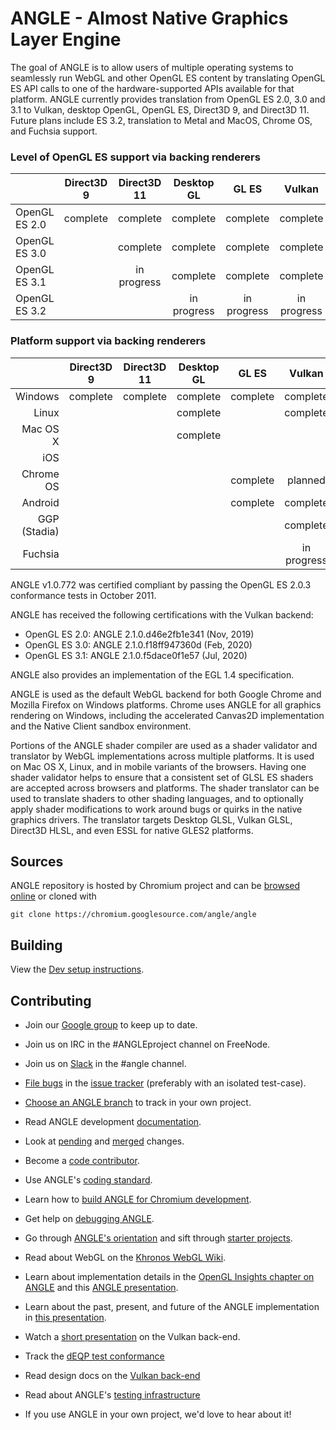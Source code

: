 # ANGLE - Almost Native Graphics Layer Engine

The goal of ANGLE is to allow users of multiple operating systems to seamlessly run WebGL and other
OpenGL ES content by translating OpenGL ES API calls to one of the hardware-supported APIs available
for that platform. ANGLE currently provides translation from OpenGL ES 2.0, 3.0 and 3.1 to Vulkan,
desktop OpenGL, OpenGL ES, Direct3D 9, and Direct3D 11. Future plans include ES 3.2, translation to
Metal and MacOS, Chrome OS, and Fuchsia support.

### Level of OpenGL ES support via backing renderers

|                |  Direct3D 9   |  Direct3D 11     |   Desktop GL   |    GL ES      |    Vulkan     |    Metal      |
|----------------|:-------------:|:----------------:|:--------------:|:-------------:|:-------------:|:-------------:|
| OpenGL ES 2.0  |    complete   |    complete      |    complete    |    complete   |    complete   |  in progress  |
| OpenGL ES 3.0  |               |    complete      |    complete    |    complete   |    complete   |               |
| OpenGL ES 3.1  |               |   in progress    |    complete    |    complete   |    complete   |               |
| OpenGL ES 3.2  |               |                  |  in progress   |  in progress  |  in progress  |               |

### Platform support via backing renderers

|              |    Direct3D 9  |   Direct3D 11  |   Desktop GL  |    GL ES    |   Vulkan    |    Metal    |
|-------------:|:--------------:|:--------------:|:-------------:|:-----------:|:-----------:|:-----------:|
| Windows      |    complete    |    complete    |   complete    |   complete  |   complete  |             |
| Linux        |                |                |   complete    |             |   complete  |             |
| Mac OS X     |                |                |   complete    |             |             | in progress |
| iOS          |                |                |               |             |             |   planned   |
| Chrome OS    |                |                |               |   complete  |   planned   |             |
| Android      |                |                |               |   complete  |   complete  |             |
| GGP (Stadia) |                |                |               |             |   complete  |             |
| Fuchsia      |                |                |               |             | in progress |             |

ANGLE v1.0.772 was certified compliant by passing the OpenGL ES 2.0.3 conformance tests in October 2011.

ANGLE has received the following certifications with the Vulkan backend:
* OpenGL ES 2.0: ANGLE 2.1.0.d46e2fb1e341 (Nov, 2019)
* OpenGL ES 3.0: ANGLE 2.1.0.f18ff947360d (Feb, 2020)
* OpenGL ES 3.1: ANGLE 2.1.0.f5dace0f1e57 (Jul, 2020)

ANGLE also provides an implementation of the EGL 1.4 specification.

ANGLE is used as the default WebGL backend for both Google Chrome and Mozilla Firefox on Windows
platforms. Chrome uses ANGLE for all graphics rendering on Windows, including the accelerated
Canvas2D implementation and the Native Client sandbox environment.

Portions of the ANGLE shader compiler are used as a shader validator and translator by WebGL
implementations across multiple platforms. It is used on Mac OS X, Linux, and in mobile variants of
the browsers. Having one shader validator helps to ensure that a consistent set of GLSL ES shaders
are accepted across browsers and platforms. The shader translator can be used to translate shaders
to other shading languages, and to optionally apply shader modifications to work around bugs or
quirks in the native graphics drivers. The translator targets Desktop GLSL, Vulkan GLSL, Direct3D
HLSL, and even ESSL for native GLES2 platforms.

## Sources

ANGLE repository is hosted by Chromium project and can be
[browsed online](https://chromium.googlesource.com/angle/angle) or cloned with

    git clone https://chromium.googlesource.com/angle/angle


## Building

View the [Dev setup instructions](doc/DevSetup.md).

## Contributing

* Join our [Google group](https://groups.google.com/group/angleproject) to keep up to date.
* Join us on IRC in the #ANGLEproject channel on FreeNode.
* Join us on [Slack](https://chromium.slack.com) in the #angle channel.
* [File bugs](http://anglebug.com/new) in the [issue tracker](https://bugs.chromium.org/p/angleproject/issues/list) (preferably with an isolated test-case).
* [Choose an ANGLE branch](doc/ChoosingANGLEBranch.md) to track in your own project.


* Read ANGLE development [documentation](doc).
* Look at [pending](https://chromium-review.googlesource.com/q/project:angle/angle+status:open)
  and [merged](https://chromium-review.googlesource.com/q/project:angle/angle+status:merged) changes.
* Become a [code contributor](doc/ContributingCode.md).
* Use ANGLE's [coding standard](doc/CodingStandard.md).
* Learn how to [build ANGLE for Chromium development](doc/BuildingAngleForChromiumDevelopment.md).
* Get help on [debugging ANGLE](doc/DebuggingTips.md).
* Go through [ANGLE's orientation](doc/Orientation.md) and sift through [starter projects](doc/Starter-Projects.md).


* Read about WebGL on the [Khronos WebGL Wiki](http://khronos.org/webgl/wiki/Main_Page).
* Learn about implementation details in the [OpenGL Insights chapter on ANGLE](http://www.seas.upenn.edu/~pcozzi/OpenGLInsights/OpenGLInsights-ANGLE.pdf) and this [ANGLE presentation](https://drive.google.com/file/d/0Bw29oYeC09QbbHoxNE5EUFh0RGs/view?usp=sharing).
* Learn about the past, present, and future of the ANGLE implementation in [this presentation](https://docs.google.com/presentation/d/1CucIsdGVDmdTWRUbg68IxLE5jXwCb2y1E9YVhQo0thg/pub?start=false&loop=false).
* Watch a [short presentation](https://youtu.be/QrIKdjmpmaA) on the Vulkan back-end.
* Track the [dEQP test conformance](doc/dEQP-Charts.md)
* Read design docs on the [Vulkan back-end](src/libANGLE/renderer/vulkan/README.md)
* Read about ANGLE's [testing infrastructure](infra/README.md)
* If you use ANGLE in your own project, we'd love to hear about it!
